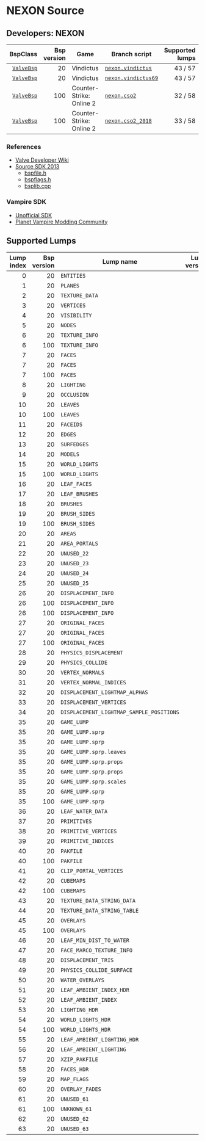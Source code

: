 # NEXON Source
## Developers: NEXON

| BspClass | Bsp version | Game | Branch script | Supported lumps | Unused lumps | Coverage |
| -------: | ----------: | ---- | ------------- | --------------: | -----------: | :------- |
| [`ValveBsp`](https://github.com/snake-biscuits/bsp_tool/blob/master/bsp_tool/valve.py#L17) | 20 | Vindictus | [`nexon.vindictus`](https://github.com/snake-biscuits/bsp_tool/blob/master/bsp_tool/branches/nexon/vindictus.py) | 43 / 57 | 7 | 74.46% |
| [`ValveBsp`](https://github.com/snake-biscuits/bsp_tool/blob/master/bsp_tool/valve.py#L17) | 20 | Vindictus | [`nexon.vindictus69`](https://github.com/snake-biscuits/bsp_tool/blob/master/bsp_tool/branches/nexon/vindictus69.py) | 43 / 57 | 7 | 74.46% |
| [`ValveBsp`](https://github.com/snake-biscuits/bsp_tool/blob/master/bsp_tool/valve.py#L17) | 100 | Counter-Strike: Online 2 | [`nexon.cso2`](https://github.com/snake-biscuits/bsp_tool/blob/master/bsp_tool/branches/nexon/cso2.py) | 32 / 58 | 6 | 54.66% |
| [`ValveBsp`](https://github.com/snake-biscuits/bsp_tool/blob/master/bsp_tool/valve.py#L17) | 100 | Counter-Strike: Online 2 | [`nexon.cso2_2018`](https://github.com/snake-biscuits/bsp_tool/blob/master/bsp_tool/branches/nexon/cso2_2018.py) | 33 / 58 | 6 | 54.66% |


### References

 * [Valve Developer Wiki](https://developer.valvesoftware.com/wiki/Source_BSP_File_Format)
 * [Source SDK 2013](https://github.com/ValveSoftware/source-sdk-2013)
   - [bspfile.h](https://github.com/ValveSoftware/source-sdk-2013/blob/master/sp/src/public/bspfile.h)
   - [bspflags.h](https://github.com/ValveSoftware/source-sdk-2013/blob/master/sp/src/public/bspflags.h)
   - [bsplib.cpp](https://github.com/ValveSoftware/source-sdk-2013/blob/master/sp/src/public/bsplib.cpp)


### Vampire SDK

 * [Unofficial SDK](https://www.moddb.com/mods/vtmb-unofficial-patch/downloads/bloodlines-sdk)
 * [Planet Vampire Modding Community](https://forums.planetvampire.com/bloodlines-modding/bloodlines-sdk/)


## Supported Lumps
| Lump index | Bsp version | Lump name | Lump version | LumpClass | Coverage |
| ---------: | ----------: | --------- | -----------: | --------- | :------- |
| 0 | 20 | `ENTITIES` | 0 | [`shared.Entities`](https://github.com/snake-biscuits/bsp_tool/blob/master/bsp_tool/branches/shared.py#L38) | 100% |
| 1 | 20 | `PLANES` | 0 | [`id_software.quake.Plane`](https://github.com/snake-biscuits/bsp_tool/blob/master/bsp_tool/branches/id_software/quake.py#L230) | 100% |
| 2 | 20 | `TEXTURE_DATA` | 0 | [`valve.source.TextureData`](https://github.com/snake-biscuits/bsp_tool/blob/master/bsp_tool/branches/valve/source.py#L677) | 100% |
| 3 | 20 | `VERTICES` | 0 | [`id_software.quake.Vertex`](https://github.com/snake-biscuits/bsp_tool/blob/master/bsp_tool/branches/id_software/quake.py#L253) | 100% |
| 4 | 20 | `VISIBILITY` | 0 | [`id_software.quake2.Visibility`](https://github.com/snake-biscuits/bsp_tool/blob/master/bsp_tool/branches/id_software/quake2.py#L215) | 90% |
| 5 | 20 | `NODES` | 0 | [`nexon.vindictus69.Node`](https://github.com/snake-biscuits/bsp_tool/blob/master/bsp_tool/branches/nexon/vindictus69.py#L240) | 100% |
| 6 | 20 | `TEXTURE_INFO` | 0 | [`valve.source.TextureInfo`](https://github.com/snake-biscuits/bsp_tool/blob/master/bsp_tool/branches/valve/source.py#L691) | 100% |
| 6 | 100 | `TEXTURE_INFO` | 0 |  | 0% |
| 7 | 20 | `FACES` | 1 | [`nexon.vindictus69.Face`](https://github.com/snake-biscuits/bsp_tool/blob/master/bsp_tool/branches/nexon/vindictus69.py#L158) | 94% |
| 7 | 20 | `FACES` | 2 | [`nexon.vindictus69.Facev2`](https://github.com/snake-biscuits/bsp_tool/blob/master/bsp_tool/branches/nexon/vindictus69.py#L188) | 88% |
| 7 | 100 | `FACES` | 0 |  | 0% |
| 8 | 20 | `LIGHTING` | 0 | [`extensions.lightmaps.save_vbsp`](https://github.com/snake-biscuits/bsp_tool/blob/master/bsp_tool/extensions/lightmaps.py#L108) | 100% |
| 9 | 20 | `OCCLUSION` | 0 |  | 0% |
| 10 | 20 | `LEAVES` | 1 | [`nexon.vindictus69.Leaf`](https://github.com/snake-biscuits/bsp_tool/blob/master/bsp_tool/branches/nexon/vindictus69.py#L219) | 100% |
| 10 | 100 | `LEAVES` | 0 |  | 0% |
| 11 | 20 | `FACEIDS` | 0 |  | 0% |
| 12 | 20 | `EDGES` | 0 | [`id_software.remake_quake_old.Edge`](https://github.com/snake-biscuits/bsp_tool/blob/master/bsp_tool/branches/id_software/remake_quake_old.py#L43) | 100% |
| 13 | 20 | `SURFEDGES` | 0 | [`shared.Ints`](https://github.com/snake-biscuits/bsp_tool/blob/master/bsp_tool/branches/shared.py#L13) | 100% |
| 14 | 20 | `MODELS` | 0 | [`valve.source.Model`](https://github.com/snake-biscuits/bsp_tool/blob/master/bsp_tool/branches/valve/source.py#L607) | 100% |
| 15 | 20 | `WORLD_LIGHTS` | 0 | [`valve.source.WorldLight`](https://github.com/snake-biscuits/bsp_tool/blob/master/bsp_tool/branches/valve/source.py#L726) | 100% |
| 15 | 100 | `WORLD_LIGHTS` | 0 |  | 0% |
| 16 | 20 | `LEAF_FACES` | 0 | [`shared.UnsignedInts`](https://github.com/snake-biscuits/bsp_tool/blob/master/bsp_tool/branches/shared.py#L25) | 100% |
| 17 | 20 | `LEAF_BRUSHES` | 0 | [`shared.UnsignedInts`](https://github.com/snake-biscuits/bsp_tool/blob/master/bsp_tool/branches/shared.py#L25) | 100% |
| 18 | 20 | `BRUSHES` | 0 | [`valve.source.Brush`](https://github.com/snake-biscuits/bsp_tool/blob/master/bsp_tool/branches/valve/source.py#L408) | 100% |
| 19 | 20 | `BRUSH_SIDES` | 0 | [`nexon.vindictus69.BrushSide`](https://github.com/snake-biscuits/bsp_tool/blob/master/bsp_tool/branches/nexon/vindictus69.py#L117) | 100% |
| 19 | 100 | `BRUSH_SIDES` | 0 |  | 0% |
| 20 | 20 | `AREAS` | 0 | [`nexon.vindictus69.Area`](https://github.com/snake-biscuits/bsp_tool/blob/master/bsp_tool/branches/nexon/vindictus69.py#L99) | 100% |
| 21 | 20 | `AREA_PORTALS` | 0 | [`nexon.vindictus69.AreaPortal`](https://github.com/snake-biscuits/bsp_tool/blob/master/bsp_tool/branches/nexon/vindictus69.py#L106) | 100% |
| 22 | 20 | `UNUSED_22` | 0 |  | 0% |
| 23 | 20 | `UNUSED_23` | 0 |  | 0% |
| 24 | 20 | `UNUSED_24` | 0 |  | 0% |
| 25 | 20 | `UNUSED_25` | 0 |  | 0% |
| 26 | 20 | `DISPLACEMENT_INFO` | 0 | [`nexon.vindictus69.DisplacementInfo`](https://github.com/snake-biscuits/bsp_tool/blob/master/bsp_tool/branches/nexon/vindictus69.py#L126) | 92% |
| 26 | 100 | `DISPLACEMENT_INFO` | 0 | [`nexon.cso2_2018.DisplacementInfo`](https://github.com/snake-biscuits/bsp_tool/blob/master/bsp_tool/branches/nexon/cso2_2018.py#L23) | 0% |
| 26 | 100 | `DISPLACEMENT_INFO` | 0 |  | 0% |
| 27 | 20 | `ORIGINAL_FACES` | 1 | [`nexon.vindictus69.Face`](https://github.com/snake-biscuits/bsp_tool/blob/master/bsp_tool/branches/nexon/vindictus69.py#L158) | 94% |
| 27 | 20 | `ORIGINAL_FACES` | 2 | [`nexon.vindictus69.Facev2`](https://github.com/snake-biscuits/bsp_tool/blob/master/bsp_tool/branches/nexon/vindictus69.py#L188) | 88% |
| 27 | 100 | `ORIGINAL_FACES` | 0 |  | 0% |
| 28 | 20 | `PHYSICS_DISPLACEMENT` | 0 | [`valve_physics.Displacement`](https://github.com/snake-biscuits/bsp_tool/blob/master/bsp_tool/branches/valve_physics.py#L259) | 90% |
| 29 | 20 | `PHYSICS_COLLIDE` | 0 | [`valve_physics.CollideLump`](https://github.com/snake-biscuits/bsp_tool/blob/master/bsp_tool/branches/valve_physics.py#L26) | 90% |
| 30 | 20 | `VERTEX_NORMALS` | 0 | [`id_software.quake.Vertex`](https://github.com/snake-biscuits/bsp_tool/blob/master/bsp_tool/branches/id_software/quake.py#L253) | 100% |
| 31 | 20 | `VERTEX_NORMAL_INDICES` | 0 | [`shared.UnsignedShorts`](https://github.com/snake-biscuits/bsp_tool/blob/master/bsp_tool/branches/shared.py#L33) | 100% |
| 32 | 20 | `DISPLACEMENT_LIGHTMAP_ALPHAS` | 0 |  | 0% |
| 33 | 20 | `DISPLACEMENT_VERTICES` | 0 | [`valve.source.DisplacementVertex`](https://github.com/snake-biscuits/bsp_tool/blob/master/bsp_tool/branches/valve/source.py#L506) | 100% |
| 34 | 20 | `DISPLACEMENT_LIGHTMAP_SAMPLE_POSITIONS` | 0 |  | 0% |
| 35 | 20 | `GAME_LUMP` | - | [`lumps.GameLump`](https://github.com/snake-biscuits/bsp_tool/blob/master/bsp_tool/lumps/__init__.py#L341) | 90% |
| 35 | 20 | `GAME_LUMP.sprp` | 6 | [`nexon.vindictus69.GameLump_SPRPv6`](https://github.com/snake-biscuits/bsp_tool/blob/master/bsp_tool/branches/nexon/vindictus69.py#L299) | 100% |
| 35 | 20 | `GAME_LUMP.sprp` | 6 | [`nexon.vindictus.GameLump_SPRPv6`](https://github.com/snake-biscuits/bsp_tool/blob/master/bsp_tool/branches/nexon/vindictus.py#L90) | 100% |
| 35 | 20 | `GAME_LUMP.sprp.leaves` | 6 | [`shared.UnsignedShorts`](https://github.com/snake-biscuits/bsp_tool/blob/master/bsp_tool/branches/shared.py#L33) | 100% |
| 35 | 20 | `GAME_LUMP.sprp.props` | 6 | [`valve.source.StaticPropv6`](https://github.com/snake-biscuits/bsp_tool/blob/master/bsp_tool/branches/valve/source.py#L864) | 100% |
| 35 | 20 | `GAME_LUMP.sprp.props` | 6 | [`valve.source.StaticPropv5`](https://github.com/snake-biscuits/bsp_tool/blob/master/bsp_tool/branches/valve/source.py#L837) | 100% |
| 35 | 20 | `GAME_LUMP.sprp.scales` | 6 | [`nexon.vindictus69.StaticPropScale`](https://github.com/snake-biscuits/bsp_tool/blob/master/bsp_tool/branches/nexon/vindictus69.py#L290) | 100% |
| 35 | 20 | `GAME_LUMP.sprp` | 7 |  | 0% |
| 35 | 100 | `GAME_LUMP.sprp` | ? |  | 0% |
| 36 | 20 | `LEAF_WATER_DATA` | 0 | [`valve.source.LeafWaterData`](https://github.com/snake-biscuits/bsp_tool/blob/master/bsp_tool/branches/valve/source.py#L599) | 100% |
| 37 | 20 | `PRIMITIVES` | 0 | [`valve.source.Primitive`](https://github.com/snake-biscuits/bsp_tool/blob/master/bsp_tool/branches/valve/source.py#L666) | 100% |
| 38 | 20 | `PRIMITIVE_VERTICES` | 0 | [`id_software.quake.Vertex`](https://github.com/snake-biscuits/bsp_tool/blob/master/bsp_tool/branches/id_software/quake.py#L253) | 100% |
| 39 | 20 | `PRIMITIVE_INDICES` | 0 | [`shared.UnsignedShorts`](https://github.com/snake-biscuits/bsp_tool/blob/master/bsp_tool/branches/shared.py#L33) | 100% |
| 40 | 20 | `PAKFILE` | 0 | [`shared.PakFile`](https://github.com/snake-biscuits/bsp_tool/blob/master/bsp_tool/branches/shared.py#L119) | 100% |
| 40 | 100 | `PAKFILE` | 0 |  | 0% |
| 41 | 20 | `CLIP_PORTAL_VERTICES` | 0 | [`id_software.quake.Vertex`](https://github.com/snake-biscuits/bsp_tool/blob/master/bsp_tool/branches/id_software/quake.py#L253) | 100% |
| 42 | 20 | `CUBEMAPS` | 0 | [`valve.source.Cubemap`](https://github.com/snake-biscuits/bsp_tool/blob/master/bsp_tool/branches/valve/source.py#L427) | 100% |
| 42 | 100 | `CUBEMAPS` | 0 |  | 0% |
| 43 | 20 | `TEXTURE_DATA_STRING_DATA` | 0 | [`shared.TextureDataStringData`](https://github.com/snake-biscuits/bsp_tool/blob/master/bsp_tool/branches/shared.py#L142) | 100% |
| 44 | 20 | `TEXTURE_DATA_STRING_TABLE` | 0 | [`shared.UnsignedShorts`](https://github.com/snake-biscuits/bsp_tool/blob/master/bsp_tool/branches/shared.py#L33) | 100% |
| 45 | 20 | `OVERLAYS` | 0 | [`nexon.vindictus69.Overlay`](https://github.com/snake-biscuits/bsp_tool/blob/master/bsp_tool/branches/nexon/vindictus69.py#L255) | 100% |
| 45 | 100 | `OVERLAYS` | 0 |  | 0% |
| 46 | 20 | `LEAF_MIN_DIST_TO_WATER` | 0 |  | 0% |
| 47 | 20 | `FACE_MARCO_TEXTURE_INFO` | 0 |  | 0% |
| 48 | 20 | `DISPLACEMENT_TRIS` | 0 |  | 0% |
| 49 | 20 | `PHYSICS_COLLIDE_SURFACE` | 0 |  | 0% |
| 50 | 20 | `WATER_OVERLAYS` | 0 | [`valve.source.WaterOverlay`](https://github.com/snake-biscuits/bsp_tool/blob/master/bsp_tool/branches/valve/source.py#L708) | 100% |
| 51 | 20 | `LEAF_AMBIENT_INDEX_HDR` | 0 | [`valve.source.LeafAmbientIndex`](https://github.com/snake-biscuits/bsp_tool/blob/master/bsp_tool/branches/valve/source.py#L579) | 100% |
| 52 | 20 | `LEAF_AMBIENT_INDEX` | 0 | [`valve.source.LeafAmbientIndex`](https://github.com/snake-biscuits/bsp_tool/blob/master/bsp_tool/branches/valve/source.py#L579) | 100% |
| 53 | 20 | `LIGHTING_HDR` | 0 | [`extensions.lightmaps.save_vbsp`](https://github.com/snake-biscuits/bsp_tool/blob/master/bsp_tool/extensions/lightmaps.py#L108) | 100% |
| 54 | 20 | `WORLD_LIGHTS_HDR` | 0 | [`valve.source.WorldLight`](https://github.com/snake-biscuits/bsp_tool/blob/master/bsp_tool/branches/valve/source.py#L726) | 100% |
| 54 | 100 | `WORLD_LIGHTS_HDR` | 0 |  | 0% |
| 55 | 20 | `LEAF_AMBIENT_LIGHTING_HDR` | 0 |  | 0% |
| 56 | 20 | `LEAF_AMBIENT_LIGHTING` | 0 |  | 0% |
| 57 | 20 | `XZIP_PAKFILE` | 0 |  | 0% |
| 58 | 20 | `FACES_HDR` | 0 |  | 0% |
| 59 | 20 | `MAP_FLAGS` | 0 |  | 0% |
| 60 | 20 | `OVERLAY_FADES` | 0 | [`valve.source.OverlayFade`](https://github.com/snake-biscuits/bsp_tool/blob/master/bsp_tool/branches/valve/source.py#L660) | 100% |
| 61 | 20 | `UNUSED_61` | 0 |  | 0% |
| 61 | 100 | `UNKNOWN_61` | 0 |  | 0% |
| 62 | 20 | `UNUSED_62` | 0 |  | 0% |
| 63 | 20 | `UNUSED_63` | 0 |  | 0% |



